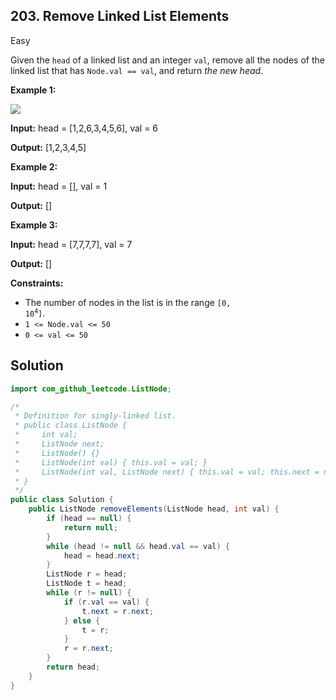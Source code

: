 ## 203\. Remove Linked List Elements

Easy

Given the `head` of a linked list and an integer `val`, remove all the nodes of the linked list that has `Node.val == val`, and return _the new head_.

**Example 1:**

![](https://assets.leetcode.com/uploads/2021/03/06/removelinked-list.jpg)

**Input:** head = [1,2,6,3,4,5,6], val = 6

**Output:** [1,2,3,4,5] 

**Example 2:**

**Input:** head = [], val = 1

**Output:** [] 

**Example 3:**

**Input:** head = [7,7,7,7], val = 7

**Output:** [] 

**Constraints:**

*   The number of nodes in the list is in the range <code>[0, 10<sup>4</sup>]</code>.
*   `1 <= Node.val <= 50`
*   `0 <= val <= 50`

## Solution

```java
import com_github_leetcode.ListNode;

/*
 * Definition for singly-linked list.
 * public class ListNode {
 *     int val;
 *     ListNode next;
 *     ListNode() {}
 *     ListNode(int val) { this.val = val; }
 *     ListNode(int val, ListNode next) { this.val = val; this.next = next; }
 * }
 */
public class Solution {
    public ListNode removeElements(ListNode head, int val) {
        if (head == null) {
            return null;
        }
        while (head != null && head.val == val) {
            head = head.next;
        }
        ListNode r = head;
        ListNode t = head;
        while (r != null) {
            if (r.val == val) {
                t.next = r.next;
            } else {
                t = r;
            }
            r = r.next;
        }
        return head;
    }
}
```